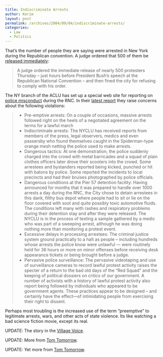 ```yaml
---
title: Indiscriminate Arrests
author: Kerim
layout: post
permalink: /archives/2004/09/04/indiscriminate-arrests/
categories:
  - Law
  - Politics
---
```

That&#8217;s the number of people they are saying were arrested in New York during the Republican convention. A judge ordered that 500 of them be <a href="http://www.cbsnews.com/stories/2004/08/25/politics/printable638348.shtml" onclick="_gaq.push(['_trackEvent', 'outbound-article', 'http://www.cbsnews.com/stories/2004/08/25/politics/printable638348.shtml', 'released immediately']);" >released immediately</a>:

> A judge ordered the immediate release of nearly 500 protesters Thursday &#8211; just hours before President Bush&#8217;s speech at the Republican National Convention &#8211; and then fined the city for refusing to comply with his order. 

The NY branch of the ACLU has set up a special web site for reporting on <a href="http://www.rncprotestrights.org/" onclick="_gaq.push(['_trackEvent', 'outbound-article', 'http://www.rncprotestrights.org/', 'police misconduct']);" >police misconduct</a> during the RNC. In their <a href="http://www.rncprotestrights.org/archives/00000031.html" onclick="_gaq.push(['_trackEvent', 'outbound-article', 'http://www.rncprotestrights.org/archives/00000031.html', 'latest report']);" >latest report</a> they raise concerns about the following violations:

>   * Pre-emptive arrests: On a couple of occasions, massive arrests followed right on the heels of a negotiated agreement on the terms for a lawful march
>   * Indiscriminate arrests: The NYCLU has received reports from members of the press, legal observers, medics and even passersby who found themselves caught in the Spiderman-type orange mesh netting the police used to make arrests. 
>   * Dangerous tactics: At one demonstration, the police suddenly charged into the crowd with metal barricades and a squad of plain clothes officers later drove their scooters into the crowd. Some arrestees and bystanders reported being kicked, punched or hit with batons by police. Some reported the incidents to local precincts and had their bruises photographed by police officials.
>   * Dangerous conditions at the Pier 57 detention facility: Having announced for months that it was prepared to handle over 1000 arrests a day during the RNC, the City chose to detain arrestees in this dank, filthy bus depot where people had to sit or lie on the floor covered with soot and quite possibly toxic automotive fluids. The conditions left many with rashes and respiratory problems during their detention stay and after they were released. The NYCLU is in the process of testing a sample gathered by a medic who was part of a sweeping arrest, although he was doing nothing more than monitoring a protest event.
>   * Excessive delays in processing arrestees: The criminal justice system ground practically to a halt as people – including hundreds whose arrests the police know were unlawful &#8212; were routinely held for 36 hours or more on minor offenses before receiving desk appearance tickets or being brought before a judge.
>   * Pervasive police surveillance: The pervasive videotaping and use of surveillance cameras to record lawful protest activity raises the specter of a return to the bad old days of the “Red Squad” and the keeping of political dossiers on critics of our government. A number of activists with a history of lawful protest activity also report being followed by individuals who appeared to be government agents. These practices appear to be designed – and certainly have the effect—of intimidating people from exercising their right to dissent.

Perhaps most troubling is the increased use of the term &#8220;preemptive&#8221; to legitimate arrests, wars, and other acts of state violence. Its like watching a bad science fiction movie, except its real.

UPDATE: The story in the <a href="http://www.villagevoice.com/issues/0435/ferguson3.php" onclick="_gaq.push(['_trackEvent', 'outbound-article', 'http://www.villagevoice.com/issues/0435/ferguson3.php', 'Village Voice']);" >Village Voice</a>.

UPDATE: More from <a href="http://www.thismodernworld.com/weblog/mtarchives/week_2004_09_05.html#001734" onclick="_gaq.push(['_trackEvent', 'outbound-article', 'http://www.thismodernworld.com/weblog/mtarchives/week_2004_09_05.html#001734', 'Tom Tomorrow']);" >Tom Tomorrow</a>.

UPDATE: Yet more from <a href="http://www.thismodernworld.com/weblog/mtarchives/week_2004_09_05.html#001736" onclick="_gaq.push(['_trackEvent', 'outbound-article', 'http://www.thismodernworld.com/weblog/mtarchives/week_2004_09_05.html#001736', 'Tom Tomorrow']);" >Tom Tomorrow</a>.

